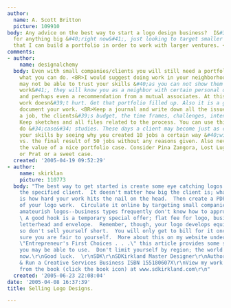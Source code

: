 ```yaml
---
author:
  name: A. Scott Britton
  picture: 109910
body: Any advice on the best way to start a logo design business?  I&#39;m not shooting
  for anything big &#40;right now&#41;, just looking to target smaller local businesses--so
  that I can build a portfolio in order to work with larger ventures. <BR> <BR>Thanks.
comments:
- author:
    name: designalchemy
  body: Even with small companies/clients you will still need a portfolio to show
    what you can do. <BR>I would suggest doing work in your neighborhood. As folks
    may not be able to trust your skills &#40;as you can not show them a lot of past
    work&#41;, they will know you as a neighbor with certain personal qualities, trustworthiness
    and perhaps even a recommendation from a mutual associates. At this stage pro-bono
    work doesn&#39;t hurt. Get that portfolio filled up. Also it is a good idea to
    document your work. <BR>Keep a journal and write down all the issues at hand with
    a job, the clients&#39;s budget, the time frames, challenges, intended audience.
    Keep sketches and all files related to the process. You can use this later to
    do &#34;case&#34; studies. These days a client may become just as confident in
    your skills by seeing why you created 10 jobs a certain way &#40;wioth documentation&#41;
    vs. the final result of 50 jobs without any reasons given. Also never underestimate
    the value of a nice portfolio case. Consider Pina Zangora, Lost Luggage, Shrapnel
    or Prat or a sweet case.
  created: '2005-04-19 09:52:29'
- author:
    name: skirklan
    picture: 110773
  body: "The best way to get started is create some eye catching logos that work for
    the specified client.  It doesn't matter how big the client is; what's important
    is how hard your work hits the nail on the head.  Then create a PDF portfolio
    of your logo work.  Circulate it online by targeting small companies that have
    amateurish logos--business types frequently don't know how to approach the issue.
    \ A good hook is a temporary special offer; flat fee for logo, business card,
    letterhead and envelope.  Remember, though, your logo develops equity with time,
    so don't sell yourself short.  You will only get to bill for it once, so make
    sure you are fair to yourself.  More about this on my website under articles;
    \"Entrepreneur's First Choices . . .\" this article provides some selling tips
    you may be able to use.  Don't limit yourself by region; the world is your marketplace
    now.\r\nGood luck.  \r\nSDK\r\nSDKirkland Master Designer\r\nAuthor of \r\nStart
    & Run a Creative Services Business ISBN 155180607X\r\nView my work and excerpts
    from the book (click the book icon) at www.sdkirkland.com\r\n"
  created: '2005-06-23 22:08:04'
date: '2005-04-08 16:37:39'
title: Selling Logo Designs.

---
```

